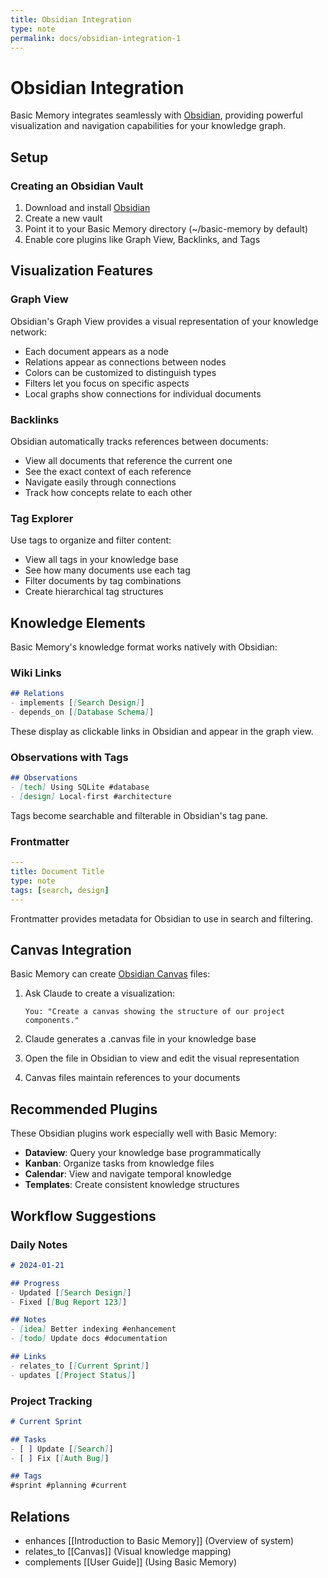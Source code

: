 ```yaml
---
title: Obsidian Integration
type: note
permalink: docs/obsidian-integration-1
---
```


# Obsidian Integration

Basic Memory integrates seamlessly with [Obsidian](https://obsidian.md), providing powerful visualization and navigation capabilities for your knowledge graph.

## Setup

### Creating an Obsidian Vault

1. Download and install [Obsidian](https://obsidian.md)
2. Create a new vault
3. Point it to your Basic Memory directory (~/basic-memory by default)
4. Enable core plugins like Graph View, Backlinks, and Tags

## Visualization Features

### Graph View

Obsidian's Graph View provides a visual representation of your knowledge network:

- Each document appears as a node
- Relations appear as connections between nodes
- Colors can be customized to distinguish types
- Filters let you focus on specific aspects
- Local graphs show connections for individual documents

### Backlinks

Obsidian automatically tracks references between documents:

- View all documents that reference the current one
- See the exact context of each reference
- Navigate easily through connections
- Track how concepts relate to each other

### Tag Explorer

Use tags to organize and filter content:

- View all tags in your knowledge base
- See how many documents use each tag
- Filter documents by tag combinations
- Create hierarchical tag structures

## Knowledge Elements

Basic Memory's knowledge format works natively with Obsidian:

### Wiki Links

```markdown
## Relations
- implements [[Search Design]]
- depends_on [[Database Schema]]
```

These display as clickable links in Obsidian and appear in the graph view.

### Observations with Tags

```markdown
## Observations
- [tech] Using SQLite #database
- [design] Local-first #architecture
```

Tags become searchable and filterable in Obsidian's tag pane.

### Frontmatter

```yaml
---
title: Document Title
type: note
tags: [search, design]
---
```

Frontmatter provides metadata for Obsidian to use in search and filtering.

## Canvas Integration

Basic Memory can create [Obsidian Canvas](https://obsidian.md/canvas) files:

1. Ask Claude to create a visualization:
   ```
   You: "Create a canvas showing the structure of our project components."
   ```

2. Claude generates a .canvas file in your knowledge base

3. Open the file in Obsidian to view and edit the visual representation

4. Canvas files maintain references to your documents

## Recommended Plugins

These Obsidian plugins work especially well with Basic Memory:

- **Dataview**: Query your knowledge base programmatically
- **Kanban**: Organize tasks from knowledge files
- **Calendar**: View and navigate temporal knowledge
- **Templates**: Create consistent knowledge structures

## Workflow Suggestions

### Daily Notes

```markdown
# 2024-01-21

## Progress
- Updated [[Search Design]]
- Fixed [[Bug Report 123]]

## Notes
- [idea] Better indexing #enhancement
- [todo] Update docs #documentation

## Links
- relates_to [[Current Sprint]]
- updates [[Project Status]]
```

### Project Tracking

```markdown
# Current Sprint

## Tasks
- [ ] Update [[Search]]
- [ ] Fix [[Auth Bug]]

## Tags
#sprint #planning #current
```

## Relations
- enhances [[Introduction to Basic Memory]] (Overview of system)
- relates_to [[Canvas]] (Visual knowledge mapping)
- complements [[User Guide]] (Using Basic Memory)